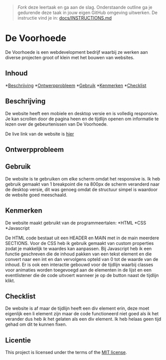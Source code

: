> _Fork_ deze leertaak en ga aan de slag. Onderstaande outline ga je gedurende deze taak in jouw eigen GitHub omgeving uitwerken. De instructie vind je in: [docs/INSTRUCTIONS.md](docs/INSTRUCTIONS.md)

# De Voorhoede
<!-- Geef je project een titel en schrijf in één zin wat het is -->
De Voorhoede is een webdevelopment bedrijf waarbij ze werken aan diverse
projecten groot of klein met het bouwen van websites.

## Inhoud
*[Beschrijving](#beschrijving)
*[Ontwerpprobleem](#ontwerpprobleem)
*[Gebruik](#gebruik)
*[Kenmerken](#kenmerken)
*[Checklist](#checklist)

## Beschrijving
<!-- In de Beschrijving staat hoe je project er uit ziet, hoe het werkt en wat je er mee kan. -->
<!-- Voeg een mooie poster visual toe 📸 -->
<!-- Voeg een link toe naar Github Pages 🌐-->
De website heeft een mobiele en desktop versie en is volledig responsive.
Je kan scrollen door de pagina heen en de tijdlijn openen om informatie te lezen over de gebeurtenissen van De Voorhoede.

De live link van de website is [hier](https://mossati.github.io/the-startup-responsive-interactieve-website/index.html)

## Ontwerpprobleem


## Gebruik
De website is te gebruiken om elke scherm omdat het responsive is.
Ik heb gebruik gemaakt van 1 breakpoint die na 800px de scherm veranderd naar de desktop versie, dit was genoeg
omdat de structuur simpel is waardoor de website goed meeschaald.

## Kenmerken
<!-- Bij Kenmerken staat welke technieken zijn gebruikt en hoe. Wat is de HTML structuur? Wat zijn de belangrijkste dingen in CSS? Wat is er met JS gedaan en hoe? -->
De website maakt gebruikt van de programmeertalen:
*HTML
*CSS
*Javascript

De HTML code bestaat uit een HEADER en MAIN met in de main meerdere SECTIONS.
Voor de CSS heb ik gebruik gemaakt van custom properties zodat je makkelijk te waardes kan aanpassen.
Bij Javascript heb ik een functie geschreven die de inhoud pakken van een tekst element en die convert naar een int en dan vervolgens 
opteld van 0 tot de waarde van de inhoud.
Er is ook een interactie gebouwd voor de tijdlijn waarbij classes voor animaties worden toegevoegd aan de elementen in de lijst
en een eventlistener die de code uitvoert wanneer je op de button naast de tijdlijn klikt.

## Checklist
De website is af maar de tijdlijn heeft een div element erin, deze moet eigenlijk een li element zijn maar de code functioneerd
niet goed als ik het verander dus heb ik het gelaten als een div element.
Ik heb helaas geen tijd gehad om dit te kunnen fixen.

## Licentie

This project is licensed under the terms of the [MIT license](./LICENSE).

